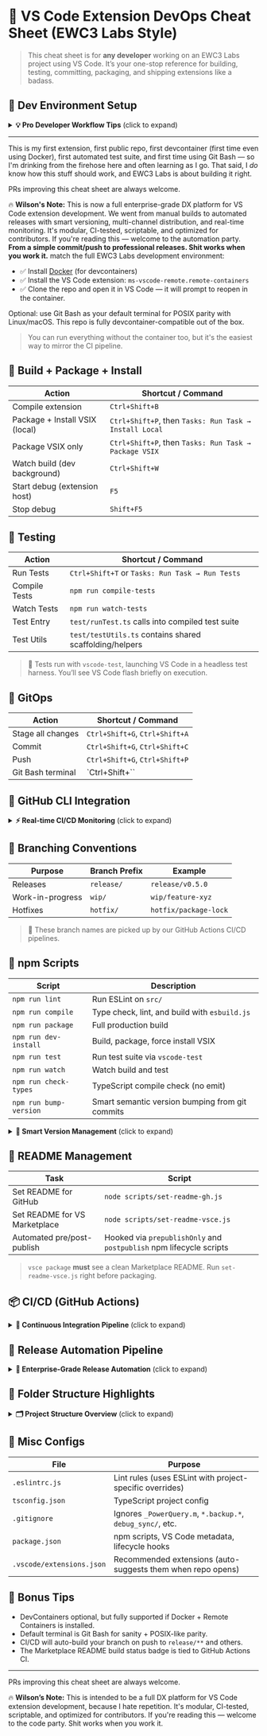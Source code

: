 # 🎯 VS Code Extension DevOps Cheat Sheet (EWC3 Labs Style)

> This cheat sheet is for **any developer** working on an EWC3 Labs project using VS Code. It’s your one-stop reference for building, testing, committing, packaging, and shipping extensions like a badass.

## 🧰 Dev Environment Setup

<details>
<summary><strong>💡 Pro Developer Workflow Tips</strong> (click to expand)</summary>

**Development Environment:**
- DevContainers optional, but fully supported if Docker + Remote Containers is installed
- Default terminal is Git Bash for sanity + POSIX-like parity
- GitHub CLI (`gh`) installed and authenticated for real-time CI/CD monitoring

**Release Workflow:**
- Push to `release/v0.5.0` branch triggers automatic pre-release builds
- Push to `main` creates stable releases (when marketplace is configured)
- Manual tags `v*` trigger official marketplace releases
- Every release includes auto-generated changelog from git commit messages

**CI/CD Monitoring:**
- Use `gh run list` to see pipeline status without opening browser
- Use `gh run watch <id>` to monitor builds in real-time
- CI builds test across 6 environments (3 OS × 2 Node versions)
- Release builds are optimized for speed (fast lint/type checks only)

**Debugging Releases:**
- Check `gh release list` to see all automated releases
- Download `.vsix` files directly from GitHub releases
- View detailed logs with `gh run view <id> --log`

</details>

---

This is my first extension, first public repo, first devcontainer (first time even using Docker), first automated test suite, and first time using Git Bash — so I'm drinking from the firehose here and often learning as I go. That said, I *do* know how this stuff should work, and EWC3 Labs is about building it right.

PRs improving this cheat sheet are always welcome.

🔥 **Wilson's Note:** This is now a full enterprise-grade DX platform for VS Code extension development. We went from manual builds to automated releases with smart versioning, multi-channel distribution, and real-time monitoring. It's modular, CI-tested, scriptable, and optimized for contributors. If you're reading this — welcome to the automation party. **From a simple commit/push to professional releases. Shit works when you work it.** match the full EWC3 Labs development environment:

- ✅ Install [Docker](https://www.docker.com/) (for devcontainers)
- ✅ Install the VS Code extension: `ms-vscode-remote.remote-containers`
- ✅ Clone the repo and open it in VS Code — it will prompt to reopen in the container.

Optional: use Git Bash as your default terminal for POSIX parity with Linux/macOS. This repo is fully devcontainer-compatible out of the box.

> You can run everything without the container too, but it's the easiest way to mirror the CI pipeline.

## 🚀 Build + Package + Install

| Action                         | Shortcut / Command                                     |
| ------------------------------ | ------------------------------------------------------ |
| Compile extension              | `Ctrl+Shift+B`                                         |
| Package + Install VSIX (local) | `Ctrl+Shift+P`, then `Tasks: Run Task → Install Local` |
| Package VSIX only              | `Ctrl+Shift+P`, then `Tasks: Run Task → Package VSIX`  |
| Watch build (dev background)   | `Ctrl+Shift+W`                                         |
| Start debug (extension host)   | `F5`                                                   |
| Stop debug                     | `Shift+F5`                                             |

## 🧪 Testing

| Action        | Shortcut / Command                                      |
| ------------- | ------------------------------------------------------- |
| Run Tests     | `Ctrl+Shift+T` or `Tasks: Run Task → Run Tests`         |
| Compile Tests | `npm run compile-tests`                                 |
| Watch Tests   | `npm run watch-tests`                                   |
| Test Entry    | `test/runTest.ts` calls into compiled test suite        |
| Test Utils    | `test/testUtils.ts` contains shared scaffolding/helpers |

> 🧠 Tests run with `vscode-test`, launching VS Code in a headless test harness. You’ll see VS Code flash briefly on execution.

## 🧹 GitOps

| Action            | Shortcut / Command             |
| ----------------- | ------------------------------ |
| Stage all changes | `Ctrl+Shift+G`, `Ctrl+Shift+A` |
| Commit            | `Ctrl+Shift+G`, `Ctrl+Shift+C` |
| Push              | `Ctrl+Shift+G`, `Ctrl+Shift+P` |
| Git Bash terminal | \`Ctrl+Shift+\`\`              |

## 🐙 GitHub CLI Integration

<details>
<summary><strong>⚡ Real-time CI/CD Monitoring</strong> (click to expand)</summary>

**Pipeline Monitoring:**
```bash
# List recent workflow runs
gh run list --limit 5

# Watch a specific run in real-time
gh run watch <run-id>

# View run logs
gh run view <run-id> --log

# Check run status
gh run view <run-id>
```

**Release Management:**
```bash
# List all releases
gh release list

# View specific release
gh release view v0.5.0-rc.3

# Download release assets
gh release download v0.5.0-rc.3

# Create manual release (emergency)
gh release create v0.5.1 --title "Emergency Fix" --notes "Critical bug fix"
```

**Repository Operations:**
```bash
# View repo info
gh repo view

# Open repo in browser
gh repo view --web

# Check issues and PRs
gh issue list
gh pr list
```

> 🔥 **Pro Tip:** Set up `gh auth login` once and monitor your CI/CD pipelines like a boss. No more refreshing GitHub tabs!

</details>

## 🌱 Branching Conventions

| Purpose          | Branch Prefix | Example               |
| ---------------- | ------------- | --------------------- |
| Releases         | `release/`    | `release/v0.5.0`      |
| Work-in-progress | `wip/`        | `wip/feature-xyz`     |
| Hotfixes         | `hotfix/`     | `hotfix/package-lock` |

> 📛 These branch names are picked up by our GitHub Actions CI/CD pipelines.

## 🧾 npm Scripts

| Script                | Description                                   |
| --------------------- | --------------------------------------------- |
| `npm run lint`        | Run ESLint on `src/`                          |
| `npm run compile`     | Type check, lint, and build with `esbuild.js` |
| `npm run package`     | Full production build                         |
| `npm run dev-install` | Build, package, force install VSIX            |
| `npm run test`        | Run test suite via `vscode-test`              |
| `npm run watch`       | Watch build and test                          |
| `npm run check-types` | TypeScript compile check (no emit)            |
| `npm run bump-version` | Smart semantic version bumping from git commits |

<details>
<summary><strong>🔢 Smart Version Management</strong> (click to expand)</summary>

**Automatic Version Bumping:**
```bash
# Analyze commits and bump version automatically
npm run bump-version

# The script analyzes your git history for:
# - feat: → minor version bump (0.5.0 → 0.6.0)
# - fix: → patch version bump (0.5.0 → 0.5.1) 
# - BREAKING: → major version bump (0.5.0 → 1.0.0)
```

**Manual Version Control:**
```bash
# Bump specific version types
npm version patch   # 0.5.0 → 0.5.1
npm version minor   # 0.5.0 → 0.6.0  
npm version major   # 0.5.0 → 1.0.0

# Pre-release versions
npm version prerelease  # 0.5.0 → 0.5.1-0
npm version prepatch    # 0.5.0 → 0.5.1-0
npm version preminor    # 0.5.0 → 0.6.0-0
```

> 🧠 **Smart Tip:** The release pipeline automatically handles version bumping, but you can use `npm run bump-version` locally to preview what version would be generated.

</details>

## 🔁 README Management

| Task                          | Script                                                              |
| ----------------------------- | ------------------------------------------------------------------- |
| Set README for GitHub         | `node scripts/set-readme-gh.js`                                     |
| Set README for VS Marketplace | `node scripts/set-readme-vsce.js`                                   |
| Automated pre/post-publish    | Hooked via `prepublishOnly` and `postpublish` npm lifecycle scripts |

> `vsce package` **must** see a clean Marketplace README. Run `set-readme-vsce.js` right before packaging.

## 📦 CI/CD (GitHub Actions)

<details>
<summary><strong>🔄 Continuous Integration Pipeline</strong> (click to expand)</summary>

> Configured in `.github/workflows/ci.yml`

**Triggers:**
- On push or pull to: `main`, `release/**`, `wip/**`, `hotfix/**`

**Matrix Builds:**
- OS: `ubuntu-latest`, `windows-latest`, `macos-latest`
- Node.js: `22`, `24`

**Steps:**
- Checkout → Install → Lint → TypeCheck → Test → Build → Package → Upload VSIX

> 💥 Failing lint/typecheck = blocked CI. No bullshit allowed.

</details>

## 🚀 Release Automation Pipeline

<details>
<summary><strong>🎯 Enterprise-Grade Release Automation</strong> (click to expand)</summary>

> Configured in `.github/workflows/release.yml`

### **What Happens on Every Push:**
1. **🔍 Auto-detects release type** (dev/prerelease/stable)
2. **🔢 Smart version bumping** in `package.json` using semantic versioning
3. **⚡ Fast optimized build** (lint + type check, skips heavy integration tests)
4. **📦 Professional VSIX generation** with proper naming conventions
5. **🎉 Auto-creates GitHub release** with changelog, assets, and metadata

### **Release Channels:**
| Branch/Trigger | Release Type | Version Format | Auto-Publish |
|----------------|--------------|----------------|--------------|
| `release/**`   | Pre-release  | `v0.5.0-rc.X`  | GitHub only  |
| `main`         | Stable       | `v0.5.0`       | GitHub + Marketplace* |
| Manual tag `v*`| Official     | `v0.5.0`       | GitHub + Marketplace* |
| Workflow dispatch | Emergency  | Custom         | Configurable |

*Marketplace publishing requires `VSCE_PAT` secret

### **Monitoring Your Releases:**
```bash
# List recent pipeline runs
gh run list --limit 5

# Watch a release in real-time  
gh run watch <run-id>

# Check your releases
gh release list --limit 3

# View release details
gh release view v0.5.0-rc.3
```

### **Smart Version Bumping:**
Our `scripts/bump-version.js` analyzes git commits using conventional commit patterns:
- `feat:` → Minor version bump
- `fix:` → Patch version bump  
- `BREAKING:` → Major version bump
- Pre-release builds auto-increment: `rc.1`, `rc.2`, `rc.3`...

### **Installation from Releases:**
```bash
# Download .vsix from GitHub releases and install
code --install-extension excel-power-query-editor-*.vsix

# Or use the GUI: Extensions → ⋯ → Install from VSIX
```

> 🔥 **Wilson's Note:** This is the same automation infrastructure used by enterprise software companies. From a simple commit/push to professional releases with changelogs, versioning, and distribution. No manual bullshit required.

</details>

## 📁 Folder Structure Highlights

<details>
<summary><strong>🗂️ Project Structure Overview</strong> (click to expand)</summary>

```
.
├── docs/                    # All markdown docs (README variants, changelogs, etc.)
├── scripts/                 # Automation scripts
│   ├── set-readme-gh.js     # GitHub README switcher
│   ├── set-readme-vsce.js   # VS Marketplace README switcher  
│   └── bump-version.js      # Smart semantic version bumping
├── src/                     # Extension source code (extension.ts, configHelper.ts, etc.)
├── test/                    # Mocha-style unit tests + testUtils scaffolding
├── out/                     # Compiled test output
├── .devcontainer/           # Dockerfile + config for remote containerized development
├── .github/workflows/       # CI/CD automation
│   ├── ci.yml              # Continuous integration pipeline
│   └── release.yml         # Enterprise release automation
├── .vscode/                 # Launch tasks, keybindings, extensions.json
└── temp-testing/           # Test files and debugging artifacts
```

**Key Automation Files:**
- **`.github/workflows/release.yml`** - Full release pipeline with smart versioning
- **`scripts/bump-version.js`** - Semantic version analysis from git commits
- **`.github/workflows/ci.yml`** - Multi-platform CI testing matrix
- **`.vscode/tasks.json`** - VS Code build/test/package tasks

</details>

## 🔧 Misc Configs

| File                      | Purpose                                                     |
| ------------------------- | ----------------------------------------------------------- |
| `.eslintrc.js`            | Lint rules (uses ESLint with project-specific overrides)    |
| `tsconfig.json`           | TypeScript project config                                   |
| `.gitignore`              | Ignores `_PowerQuery.m`, `*.backup.*`, `debug_sync/`, etc.  |
| `package.json`            | npm scripts, VS Code metadata, lifecycle hooks              |
| `.vscode/extensions.json` | Recommended extensions (auto-suggests them when repo opens) |

## 🧠 Bonus Tips

- DevContainers optional, but fully supported if Docker + Remote Containers is installed.
- Default terminal is Git Bash for sanity + POSIX-like parity.
- CI/CD will auto-build your branch on push to `release/**` and others.
- The Marketplace README build status badge is tied to GitHub Actions CI.

---



PRs improving this cheat sheet are always welcome.

🔥 **Wilson’s Note:** This is intended to be a full DX platform for VS Code extension development, because I hate repetition. It's modular, CI-tested, scriptable, and optimized for contributors. If you're reading this — welcome to the code party. Shit works when you work it.